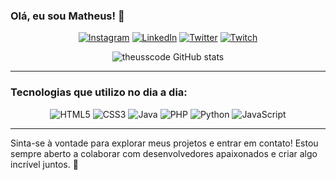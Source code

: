 ### Olá, eu sou Matheus! 👋

<div align="center">

[![Instagram](https://img.shields.io/badge/Instagram-E4405F?style=for-the-badge&logo=instagram&logoColor=white)](https://instagram.com/mtts_sc?igshid=ZDc4ODBmNjlmNQ==)
[![LinkedIn](https://img.shields.io/badge/LinkedIn-0077B5?style=for-the-badge&logo=linkedin&logoColor=white)](https://linkedin.com/in/matheus-costa-8996531a9)
[![Twitter](https://img.shields.io/badge/Twitter-1DA1F2?style=for-the-badge&logo=twitter&logoColor=white)](https://twitter.com/theusscosta19)
[![Twitch](https://img.shields.io/badge/Twitch-9146FF?style=for-the-badge&logo=twitch&logoColor=white)](https://Twitch.tv/theuss_cs)

![theusscode GitHub stats](https://github-readme-stats.vercel.app/api?username=theusscode&show_icons=true&theme=dracula)

</div>

---

### Tecnologias que utilizo no dia a dia:

<div align="center">

<img src="https://img.shields.io/badge/HTML5-E34F26?style=for-the-badge&logo=html5&logoColor=white" alt="HTML5">
<img src="https://img.shields.io/badge/CSS3-1572B6?style=for-the-badge&logo=css3&logoColor=white" alt="CSS3">
<img src="https://img.shields.io/badge/Java-ED8B00?style=for-the-badge&logo=openjdk&logoColor=white" alt="Java">
<img src="https://img.shields.io/badge/PHP-777BB4?style=for-the-badge&logo=php&logoColor=white" alt="PHP">
<img src="https://img.shields.io/badge/Python-3776AB?style=for-the-badge&logo=python&logoColor=white" alt="Python">
<img src="https://img.shields.io/badge/JavaScript-F7DF1E?style=for-the-badge&logo=javascript&logoColor=black" alt="JavaScript">

</div>

---

Sinta-se à vontade para explorar meus projetos e entrar em contato! Estou sempre aberto a colaborar com desenvolvedores apaixonados e criar algo incrível juntos. 🚀
